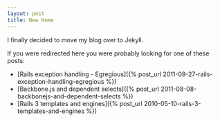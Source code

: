 ```yaml
---
layout: post
title: New Home
---
```

I finally decided to move my blog over to Jekyll.

If you were redirected here you were probably looking for one of these posts:

- [Rails exception handling - Egregious]({% post_url 2011-09-27-rails-exception-handling-egregious %})
- [Backbone.js and dependent selects]({% post_url 2011-08-08-backbonejs-and-dependent-selects %})
- [Rails 3 templates and engines]({% post_url 2010-05-10-rails-3-templates-and-engines %})